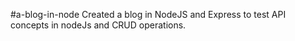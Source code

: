 #a-blog-in-node
Created a blog in NodeJS and Express to test API concepts in nodeJs and CRUD operations.
